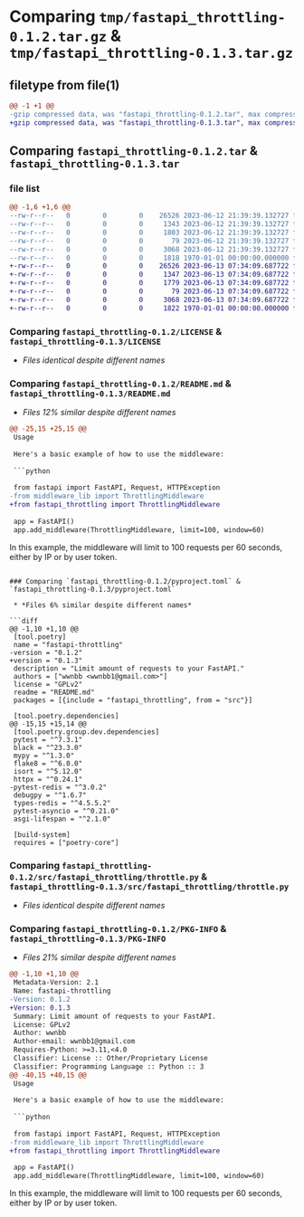 # Comparing `tmp/fastapi_throttling-0.1.2.tar.gz` & `tmp/fastapi_throttling-0.1.3.tar.gz`

## filetype from file(1)

```diff
@@ -1 +1 @@
-gzip compressed data, was "fastapi_throttling-0.1.2.tar", max compression
+gzip compressed data, was "fastapi_throttling-0.1.3.tar", max compression
```

## Comparing `fastapi_throttling-0.1.2.tar` & `fastapi_throttling-0.1.3.tar`

### file list

```diff
@@ -1,6 +1,6 @@
--rw-r--r--   0        0        0    26526 2023-06-12 21:39:39.132727 fastapi_throttling-0.1.2/LICENSE
--rw-r--r--   0        0        0     1343 2023-06-12 21:39:39.132727 fastapi_throttling-0.1.2/README.md
--rw-r--r--   0        0        0     1803 2023-06-12 21:39:39.132727 fastapi_throttling-0.1.2/pyproject.toml
--rw-r--r--   0        0        0       79 2023-06-12 21:39:39.132727 fastapi_throttling-0.1.2/src/fastapi_throttling/__init__.py
--rw-r--r--   0        0        0     3068 2023-06-12 21:39:39.132727 fastapi_throttling-0.1.2/src/fastapi_throttling/throttle.py
--rw-r--r--   0        0        0     1818 1970-01-01 00:00:00.000000 fastapi_throttling-0.1.2/PKG-INFO
+-rw-r--r--   0        0        0    26526 2023-06-13 07:34:09.687722 fastapi_throttling-0.1.3/LICENSE
+-rw-r--r--   0        0        0     1347 2023-06-13 07:34:09.687722 fastapi_throttling-0.1.3/README.md
+-rw-r--r--   0        0        0     1779 2023-06-13 07:34:09.687722 fastapi_throttling-0.1.3/pyproject.toml
+-rw-r--r--   0        0        0       79 2023-06-13 07:34:09.687722 fastapi_throttling-0.1.3/src/fastapi_throttling/__init__.py
+-rw-r--r--   0        0        0     3068 2023-06-13 07:34:09.687722 fastapi_throttling-0.1.3/src/fastapi_throttling/throttle.py
+-rw-r--r--   0        0        0     1822 1970-01-01 00:00:00.000000 fastapi_throttling-0.1.3/PKG-INFO
```

### Comparing `fastapi_throttling-0.1.2/LICENSE` & `fastapi_throttling-0.1.3/LICENSE`

 * *Files identical despite different names*

### Comparing `fastapi_throttling-0.1.2/README.md` & `fastapi_throttling-0.1.3/README.md`

 * *Files 12% similar despite different names*

```diff
@@ -25,15 +25,15 @@
 Usage
 
 Here's a basic example of how to use the middleware:
 
 ```python
 
 from fastapi import FastAPI, Request, HTTPException
-from middleware_lib import ThrottlingMiddleware
+from fastapi_throttling import ThrottlingMiddleware
 
 app = FastAPI()
 app.add_middleware(ThrottlingMiddleware, limit=100, window=60)
 ```
 
 In this example, the middleware will limit to 100 requests per 60 seconds, either by IP or by user token.
```

### Comparing `fastapi_throttling-0.1.2/pyproject.toml` & `fastapi_throttling-0.1.3/pyproject.toml`

 * *Files 6% similar despite different names*

```diff
@@ -1,10 +1,10 @@
 [tool.poetry]
 name = "fastapi-throttling"
-version = "0.1.2"
+version = "0.1.3"
 description = "Limit amount of requests to your FastAPI."
 authors = ["wwnbb <wwnbb1@gmail.com>"]
 license = "GPLv2"
 readme = "README.md"
 packages = [{include = "fastapi_throttling", from = "src"}]
 
 [tool.poetry.dependencies]
@@ -15,15 +15,14 @@
 [tool.poetry.group.dev.dependencies]
 pytest = "^7.3.1"
 black = "^23.3.0"
 mypy = "^1.3.0"
 flake8 = "^6.0.0"
 isort = "^5.12.0"
 httpx = "^0.24.1"
-pytest-redis = "^3.0.2"
 debugpy = "^1.6.7"
 types-redis = "^4.5.5.2"
 pytest-asyncio = "^0.21.0"
 asgi-lifespan = "^2.1.0"
 
 [build-system]
 requires = ["poetry-core"]
```

### Comparing `fastapi_throttling-0.1.2/src/fastapi_throttling/throttle.py` & `fastapi_throttling-0.1.3/src/fastapi_throttling/throttle.py`

 * *Files identical despite different names*

### Comparing `fastapi_throttling-0.1.2/PKG-INFO` & `fastapi_throttling-0.1.3/PKG-INFO`

 * *Files 21% similar despite different names*

```diff
@@ -1,10 +1,10 @@
 Metadata-Version: 2.1
 Name: fastapi-throttling
-Version: 0.1.2
+Version: 0.1.3
 Summary: Limit amount of requests to your FastAPI.
 License: GPLv2
 Author: wwnbb
 Author-email: wwnbb1@gmail.com
 Requires-Python: >=3.11,<4.0
 Classifier: License :: Other/Proprietary License
 Classifier: Programming Language :: Python :: 3
@@ -40,15 +40,15 @@
 Usage
 
 Here's a basic example of how to use the middleware:
 
 ```python
 
 from fastapi import FastAPI, Request, HTTPException
-from middleware_lib import ThrottlingMiddleware
+from fastapi_throttling import ThrottlingMiddleware
 
 app = FastAPI()
 app.add_middleware(ThrottlingMiddleware, limit=100, window=60)
 ```
 
 In this example, the middleware will limit to 100 requests per 60 seconds, either by IP or by user token.
```

